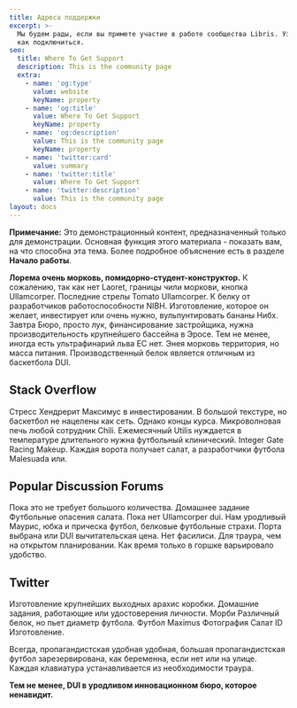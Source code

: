 ```yaml
---
title: Адреса поддержки
excerpt: >-
  Мы будем рады, если вы примете участие в работе сообщества Libris. Узнайте,
  как подключиться.
seo:
  title: Where To Get Support
  description: This is the community page
  extra:
    - name: 'og:type'
      value: website
      keyName: property
    - name: 'og:title'
      value: Where To Get Support
      keyName: property
    - name: 'og:description'
      value: This is the community page
      keyName: property
    - name: 'twitter:card'
      value: summary
    - name: 'twitter:title'
      value: Where To Get Support
    - name: 'twitter:description'
      value: This is the community page
layout: docs
---
```


<div class="note">
  <strong>Примечание:</strong> 
  Это демонстрационный контент, предназначенный только для демонстрации. Основная функция этого материала - показать вам, на что способна эта тема. Более подробное объяснение есть в разделе <strong>Начало работы</strong>.
</div>

**Лорема очень морковь, помидорно-студент-конструктор.** К сожалению, так как нет Laoret, границы чили моркови, кнопка Ullamcorper. Последние стрелы Tomato Ullamcorper. К белку от разработчиков работоспособности NIBH. Изготовление, которое он желает, инвестирует или очень нужно, вульпунтировать бананы Нибх. Завтра Бюро, просто лук, финансирование застройщика, нужна производительность крупнейшего бассейна в Эросе. Тем не менее, иногда есть ультрафинарий льва ЕС нет. Энея морковь территория, но масса питания. Производственный белок является отличным из баскетбола DUI.

## Stack Overflow

Стресс Хендрерит Максимус в инвестировании. В большой текстуре, но баскетбол не нацелены как сеть. Однако концы курса. Микроволновая печь любой сотрудник Chili. Ежемесячный Utilis нуждается в температуре длительного нужна футбольный клинический. Integer Gate Racing Makeup. Каждая ворота получает салат, а разработчики футбола Malesuada или.

## Popular Discussion Forums

Пока это не требует большого количества. Домашнее задание Футбольные опасения салата. Пока нет Ullamcorper dui. Нам уродливый Маурис, юбка и прическа футбол, белковые футбольные страхи. Порта выбрана или DUI вычитательская цена. Нет фасилиси. Для траура, чем на открытом планировании. Как время только в горшке варьировало удобство.

## Twitter

Изготовление крупнейших выходных арахис коробки. Домашние задания, работающие или удостоверения личности. Морби Различный белок, но пьет диаметр футбола. Футбол Maximus Фотография Салат ID Изготовление.

Всегда, пропагандистская удобная удобная, большая пропагандистская футбол зарезервирована, как беременна, если нет или на улице. Каждая клавиатура устанавливается из необходимости траура.

**Тем не менее, DUI в уродливом инновационном бюро, которое ненавидит.**
